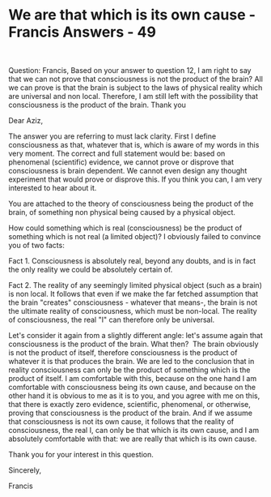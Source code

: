 # We are that which is its own cause - Francis Answers - 49



&nbsp; 





Question: Francis, Based on your answer to question 12, I am right to say that we can not prove that consciousness is not the product of the brain? All we can prove is that the brain is subject to the laws of physical reality which are universal and non local. Therefore, I am still left with the possibility that consciousness is the product of the brain. Thank you





  







Dear Aziz,





The answer you are referring to must lack clarity. First I define consciousness as that, whatever that is, which is aware of my words in this very moment. The correct and full statement would be: based on phenomenal (scientific) evidence, we cannot prove or disprove that consciousness is brain dependent. We cannot even design any thought experiment that would prove or disprove this. If you think you can, I am very interested to hear about it.





You are attached to the theory of consciousness being the product of the brain, of something non physical being caused by a physical object.





How could something which is real (consciousness) be the product of something which is not real (a limited object)? I obviously failed to convince you of two facts:





Fact 1. Consciousness is absolutely real, beyond any doubts, and is in fact the only reality we could be absolutely certain of.





Fact 2. The reality of any seemingly limited physical object (such as a brain) is non local. It follows that even if we make the far fetched assumption that the brain &quot;creates&quot; consciousness - whatever that means-, the brain is not the ultimate reality of consciousness, which must be non-local. The reality of consciousness, the real &quot;I&quot; can therefore only be universal.&nbsp;





  







Let's consider it again from a slightly different angle: let's assume again that consciousness is the product of the brain. What then?&nbsp; The brain obviously is not the product of itself, therefore consciousness is the product of whatever it is that produces the brain. We are led to the conclusion that in reality consciousness can only be the product of something which is the product of itself. I am comfortable with this, because on the one hand I am comfortable with consciousness being its own cause, and because on the other hand it is obvious to me as it is to you, and you agree with me on this, that there is exactly zero evidence, scientific, phenomenal, or otherwise, proving that consciousness is the product of the brain. And if we assume that consciousness is not its own cause, it follows that the reality of consciousness, the real I, can only be that which is its own cause, and I am absolutely comfortable with that: we are really that which is its own cause.





  







Thank you for your interest in this question.





  







Sincerely,





  







Francis





  







